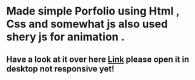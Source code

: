 # Made simple Porfolio using Html ,  Css and somewhat js also used shery js for animation .
## Have a look at it over here [Link](https://shivam182004.github.io/portfolio/) please open it in desktop not responsive yet!
